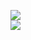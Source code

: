 [![](https://img.shields.io/badge/Made%20With-Github%20Spray-lightgrey.svg?style=for-the-badge&logo=github)](https://github.com/Annihil/github-spray#3377)  
[![](https://i.imgur.com/2DrTn0Z.gif)](https://github.com/Annihil/github-spray)